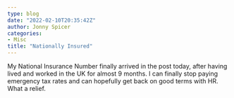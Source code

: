 ```yaml
---
type: blog
date: "2022-02-10T20:35:42Z"
author: Jonny Spicer
categories:
- Misc
title: "Nationally Insured"
---
```

My National Insurance Number finally arrived in the post today, after having lived and worked in the UK for almost 9 months. I can finally stop paying emergency tax rates and can hopefully get back on good terms with HR. What a relief.
